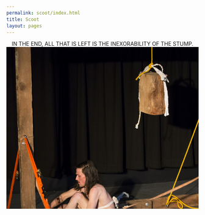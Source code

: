 ```yaml
---
permalink: scoot/index.html
title: Scoot
layout: pages
---
```

<center>IN THE END, ALL THAT IS LEFT IS THE INEXORABILITY OF THE STUMP.</center>

<center><img src="/ABraddock.jpg"></center>
